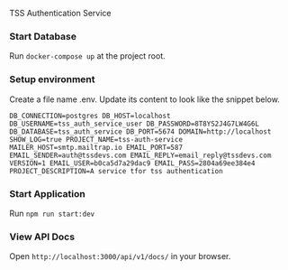 TSS Authentication Service



<!-- To run project on a local environment 
- Simple use `npm run docker-build`
- Spin up the docker containers using `docker-compose up`
- Api docs will serve on `http://localhost:3000/api/v1/docs/` -->


### Start Database
Run `docker-compose up` at the project root.

### Setup environment
Create a file name .env. Update its content to look like the snippet below.

`
DB_CONNECTION=postgres
DB_HOST=localhost
DB_USERNAME=tss_auth_service_user
DB_PASSWORD=8T8YS2J4G7LW4G6L
DB_DATABASE=tss_auth_service
DB_PORT=5674
DOMAIN=http://localhost
SHOW_LOG=true
PROJECT_NAME=tss-auth-service
MAILER_HOST=smtp.mailtrap.io
EMAIL_PORT=587
EMAIL_SENDER=auth@tssdevs.com
EMAIL_REPLY=email_reply@tssdevs.com
VERSION=1
EMAIL_USER=b0ca5d7a29dac9
EMAIL_PASS=2804a69ee384e4
PROJECT_DESCRIPTION=A service tfor tss authentication
`
### Start Application
Run `npm run start:dev`

### View API Docs
Open `http://localhost:3000/api/v1/docs/` in your browser.

